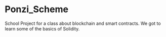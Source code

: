 # Ponzi_Scheme
School Project for a class about blockchain and smart contracts.
We got to learn some of the basics of Solidity.
